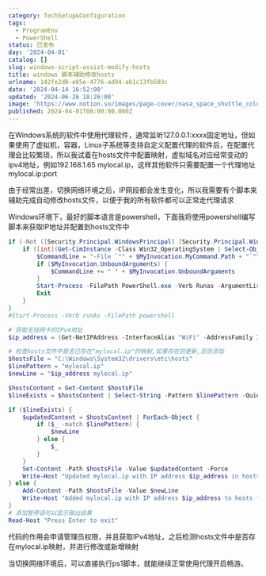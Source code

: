 ```yaml
---
category: TechSetup&Configuration
tags:
  - ProgramEnv
  - PowerShell
status: 已发布
day: '2024-04-01'
catalog: []
slug: windows-script-assist-modify-hosts
title: windows 脚本辅助修改hosts
urlname: 142fe2d0-e85e-4776-ad94-ab1c13fb503c
date: '2024-04-14 16:52:00'
updated: '2024-06-26 18:26:00'
image: 'https://www.notion.so/images/page-cover/nasa_space_shuttle_columbia_and_sunrise.jpg'
published: 2024-04-01T08:00:00.000Z
---
```


在Windows系统的软件中使用代理软件，通常监听127.0.0.1:xxxx固定地址，但如果使用了虚拟机，容器，Linux子系统等支持自定义配置代理的软件后，在配置代理会比较繁琐，所以我试着在hosts文件中配置映射，虚拟域名对应经常变动的ipv4地址，例如192.168.1.65 mylocal.ip，这样其他软件只需要配置一个代理地址 mylocal.ip:port


由于经常出差，切换网络环境之后，IP网段都会发生变化，所以我需要有个脚本来辅助完成自动修改hosts文件，以便于我的所有软件都可以正常走代理请求


Windows环境下，最好的脚本语言是powershell，下面我将使用powershell编写脚本来获取IP地址并配置到hosts文件中


```powershell
if (-Not ([Security.Principal.WindowsPrincipal] [Security.Principal.WindowsIdentity]::GetCurrent()).IsInRole([Security.Principal.WindowsBuiltInRole] 'Administrator')) {
    if ([int](Get-CimInstance -Class Win32_OperatingSystem | Select-Object -ExpandProperty BuildNumber) -ge 6000) {
        $CommandLine = "-File `"" + $MyInvocation.MyCommand.Path + "`""
        if ($MyInvocation.UnboundArguments) {
            $CommandLine += " " + $MyInvocation.UnboundArguments
        }
        Start-Process -FilePath PowerShell.exe -Verb Runas -ArgumentList $CommandLine
        Exit
    }
}
#Start-Process -Verb runAs -FilePath powershell

# 获取无线网卡的IPv4地址
$ip_address = (Get-NetIPAddress -InterfaceAlias "WiFi" -AddressFamily IPv4).IPAddress

# 检查hosts文件中是否已存在"mylocal.ip"的映射,如果存在则更新,否则添加
$hostsFile = "C:\Windows\System32\drivers\etc\hosts"
$linePattern = "mylocal.ip"
$newLine = "$ip_address mylocal.ip"

$hostsContent = Get-Content $hostsFile
$lineExists = $hostsContent | Select-String -Pattern $linePattern -Quiet

if ($lineExists) {
    $updatedContent = $hostsContent | ForEach-Object {
        if ($_ -match $linePattern) {
            $newLine
        } else {
            $_
        }
    }
    Set-Content -Path $hostsFile -Value $updatedContent -Force
    Write-Host "Updated mylocal.ip with IP address $ip_address in hosts file."
} else {
    Add-Content -Path $hostsFile -Value $newLine
    Write-Host "Added mylocal.ip with IP address $ip_address to hosts file."
}
# 添加暂停语句以显示输出结果
Read-Host "Press Enter to exit"
```


代码的作用会申请管理员权限，并且获取IPv4地址，之后检测hosts文件中是否存在mylocal.ip映射，并进行修改或新增映射


当切换网络环境后，可以直接执行ps1脚本，就能继续正常使用代理开启畅游。

